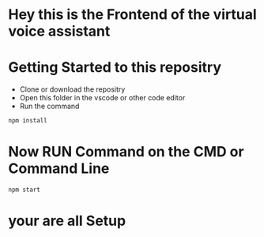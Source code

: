 # Hey this is the Frontend of the virtual voice assistant  

# Getting Started to this repositry
* Clone or download the repositry
* Open this folder in the vscode or other code editor
* Run the command 
``` 
npm install 
```
# Now RUN Command on the CMD or Command Line

```
npm start
```

# your are all Setup